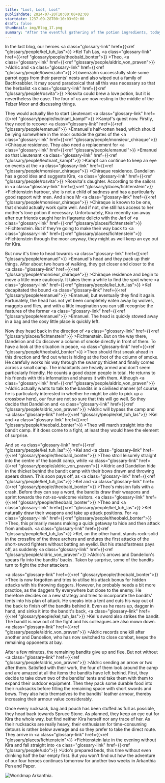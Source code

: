 ```yaml
---
title: "Loot, Loot, Loot"
publishdate: 2024-07-20T10:00:00+02:00
startdate: 1237-09-28T00:10:03+02:00
draft: false
thumbnail: img/Blog_17.png
summary: "After the eventful gathering of the potion ingredients, today our four heroes have to collect Emanuel's half-decomposed head to prove to Lieutenant Kampf that he has indeed been taken out of the way. Find out here whether this will be the only severed head they have to deal with today:"
---
```


In the last blog, our heroes <a class="glossary-link" href={{<ref "glossary/people/kel_tuh_las">}} >Kel Tuh Las</a>, <a class="glossary-link" href={{<ref "glossary/people/theobald_bonter">}} >Theo</a>, <a class="glossary-link" href={{<ref "glossary/people/aldric_von_praven">}} >Aldric</a> and <a class="glossary-link" href={{<ref "glossary/people/löwenzahn">}} >Löwenzahn</a> successfully stole some parrot eggs from their parents' nests and also wiped out a family of Bachkrabbler. It may sound paradoxical that all this was necessary so that the herbalist <a class="glossary-link" href={{<ref "glossary/people/rosvita">}} >Rosvita</a> could brew a love potion, but it is nevertheless the case. The four of us are now resting in the middle of the Telzer Moor and discussing things. 

They would actually like to start Lieutenant <a class="glossary-link" href={{<ref "glossary/people/leutnant_kampf">}} >Kampf</a>'s quest now. Firstly, they need to recover <a class="glossary-link" href={{<ref "glossary/people/emanuel">}} >Emanuel</a>'s half-rotten head, which should be lying somewhere in the moor outside the gates of the <a class="glossary-link" href={{<ref "glossary/people/monsieur_chiraque">}} >Chiraque</a> residence. They also need a replacement for <a class="glossary-link" href={{<ref "glossary/people/emanuel">}} >Emanuel</a> so that Lieutenant <a class="glossary-link" href={{<ref "glossary/people/leutnant_kampf">}} >Kampf</a> can continue to keep an eye on events at the <a class="glossary-link" href={{<ref "glossary/people/monsieur_chiraque">}} >Chiraque</a> residence. Dandelion has a good idea and suggests Kira, <a class="glossary-link" href={{<ref "glossary/people/rosvita">}} >Rosvita</a>'s daughter. According to the sailors in <a class="glossary-link" href={{<ref "glossary/places/fichtenstein">}} >Fichtenstein</a> harbour, she is not a child of sadness and has a particularly good rapport with men. And since Mr <a class="glossary-link" href={{<ref "glossary/people/monsieur_chiraque">}} >Chiraque</a> is known to be one, that should actually work quite well. And if not, she still has access to her mother's love potion if necessary. Unfortunately, Kira recently ran away after our friends caught her in flagrante delicto with the Jarl of <a class="glossary-link" href={{<ref "glossary/places/fichtenstein">}} >Fichtenstein</a>. But if they're going to make their way back to <a class="glossary-link" href={{<ref "glossary/places/fichtenstein">}} >Fichtenstein</a> through the moor anyway, they might as well keep an eye out for Kira.

But now it's time to head towards <a class="glossary-link" href={{<ref "glossary/people/emanuel">}} >Emanuel</a>'s head and they pack up their things. After about two hours of walking, they get closer and closer to the <a class="glossary-link" href={{<ref "glossary/people/monsieur_chiraque">}} >Chiraque</a> residence and begin to move a little more cautiously. It takes them a while to find the spot where <a class="glossary-link" href={{<ref "glossary/people/kel_tuh_las">}} >Kel</a> decapitated the bound <a class="glossary-link" href={{<ref "glossary/people/emanuel">}} >Emanuel</a>, but eventually they find it again. Fortunately, the head has not yet been completely eaten away by wolves, maggots and flies, and with a little imagination you can still recognise the features of the former <a class="glossary-link" href={{<ref "glossary/people/emanuel">}} >Emanuel</a>. The head is quickly stowed away in a bag and the cosy little place is quickly left. 

Now they head back in the direction of <a class="glossary-link" href={{<ref "glossary/places/fichtenstein">}} >Fichtenstein</a>. But on the way there, Dandelion and Co discover a column of smoke directly in front of them. To have a look at the situation in peace, <a class="glossary-link" href={{<ref "glossary/people/theobald_bonter">}} >Theo</a> should first sneak ahead in this direction and find out what is hiding at the foot of the column of smoke. He carefully works his way through the swampy thicket and finally comes across a small camp. The inhabitants are heavily armed and don't seem particularly friendly. He counts a good dozen people in total. He returns to his friends with this information and shares it with them. Although <a class="glossary-link" href={{<ref "glossary/people/aldric_von_praven">}} >Aldric</a> actually wants to talk to the bandits in a civilised manner (of course, he is particularly interested in whether he might be able to pick up a crossbow here), our four are not so sure that this will go well. So they decide that Dandelion and <a class="glossary-link" href={{<ref "glossary/people/aldric_von_praven">}} >Aldric</a> will bypass the camp and <a class="glossary-link" href={{<ref "glossary/people/kel_tuh_las">}} >Kel</a> and <a class="glossary-link" href={{<ref "glossary/people/theobald_bonter">}} >Theo</a> will march straight into the bandit camp. If it does come to a fight, at least they would have the element of surprise.

And so <a class="glossary-link" href={{<ref "glossary/people/kel_tuh_las">}} >Kel</a> and <a class="glossary-link" href={{<ref "glossary/people/theobald_bonter">}} >Theo</a> stroll leisurely straight into the centre of the bandit camp, while <a class="glossary-link" href={{<ref "glossary/people/aldric_von_praven">}} >Aldric</a> and Dandelion hide in the thicket behind the bandit camp with their bows drawn and throwing spears drawn. This soon pays off, as <a class="glossary-link" href={{<ref "glossary/people/kel_tuh_las">}} >Kel</a> and <a class="glossary-link" href={{<ref "glossary/people/theobald_bonter">}} >Theo</a>'s mission fails with a crash. Before they can say a word, the bandits draw their weapons and sprint towards the not-so-welcome visitors. <a class="glossary-link" href={{<ref "glossary/people/theobald_bonter">}} >Theo</a> and <a class="glossary-link" href={{<ref "glossary/people/kel_tuh_las">}} >Kel</a> naturally draw their weapons and take up attack positions.  For <a class="glossary-link" href={{<ref "glossary/people/theobald_bonter">}} >Theo</a>, this primarily means making a quick getaway to hide and then attack from ambush. <a class="glossary-link" href={{<ref "glossary/people/kel_tuh_las">}} >Kel</a>, on the other hand, stands rock-solid in the crossfire of the three archers and endures the first attacks of the short-sword fighters without batting an eyelid. But his steadfastness pays off, as suddenly <a class="glossary-link" href={{<ref "glossary/people/aldric_von_praven">}} >Aldric</a>'s arrows and Dandelion's spears fly into the bandits' backs. Taken by surprise, some of the bandits turn to fight the other attackers. 

<a class="glossary-link" href={{<ref "glossary/people/theobald_bonter">}} >Theo</a> is now forgotten and tries to utilise his attack bonus for hidden attacks with his throwing daggers. However, he probably needs a bit more practice, as the daggers fly everywhere but close to the enemy. He therefore decides on a new strategy and tries to incorporate the bandits' tents into his plan of attack. He sneaks into a tent and cuts his way out of the back to finish off the bandits behind it. Even as he rears up, dagger in hand, and sinks it into the bandit's back, <a class="glossary-link" href={{<ref "glossary/people/kel_tuh_las">}} >Kel</a>'s sword also strikes the bandit. The bandit is now out of the fight and his colleagues are also mown down. <a class="glossary-link" href={{<ref "glossary/people/aldric_von_praven">}} >Aldric</a> records one kill after another and Dandelion, who has now switched to close combat, keeps the remaining opponents at bay.

After a few minutes, the remaining bandits give up and flee. But not without <a class="glossary-link" href={{<ref "glossary/people/aldric_von_praven">}} >Aldric</a> sending an arrow or two after them. Satisfied with their work, the four of them look around the camp and are amazed at all the items the bandits have left behind. First, they decide to take down two of the bandits' tents and take them with them to expand their outdoor equipment. Then they pack some durable food into their rucksacks before filling the remaining space with short swords and bows. They also help themselves to the bandits' leather armour, thereby increasing their armour value considerably.

Once every rucksack, bag and pouch has been stuffed as full as possible, they head back towards Spruce Stone. As planned, they keep an eye out for Kira the whole way, but find neither Kira herself nor any trace of her. As their rucksacks are really heavy, their enthusiasm for time-consuming detours is rather below average and so they prefer to take the direct route.  They arrive in <a class="glossary-link" href={{<ref "glossary/places/fichtenstein">}} >Fichtenstein</a> late in the evening without Kira and fall straight into <a class="glossary-link" href={{<ref "glossary/people/udo">}} >Udo</a>'s prepared beds, this time without even drinking half the bar empty first. But you won't find out how the adventure of our four heroes continues tomorrow for another two weeks in Arkanthia Pen and Paper.

<div class="img-max center">
  <img class="img-fluid" title="Worldmap Arkanthia" alt="Worldmap Arkanthia." src="/img/Arkanthia_Map_Blog_17.jpg" />
</div>
